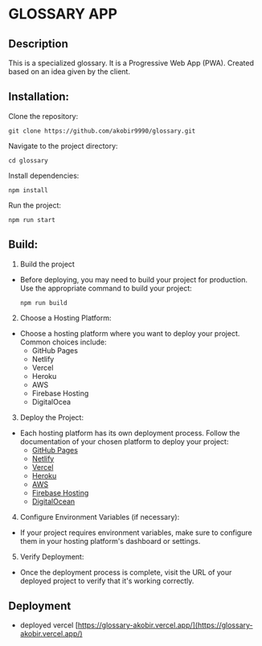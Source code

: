 # GLOSSARY APP


## Description
This is a specialized glossary. It is a Progressive Web App (PWA). Created based on an idea given by the client.


## Installation:
Clone the repository:
```
git clone https://github.com/akobir9990/glossary.git
```
Navigate to the project directory:
```
cd glossary
```
Install dependencies:
```
npm install
```
Run the project:
```
npm run start
```
## Build:
1. Build the project
 - Before deploying, you may need to build your project for production. Use the appropriate command to build your project:
    ```
    npm run build
    ```
2. Choose a Hosting Platform:
 - Choose a hosting platform where you want to deploy your project. Common choices include:
    - GitHub Pages
    - Netlify
    - Vercel
    - Heroku
    - AWS
    - Firebase Hosting
    - DigitalOcea
3. Deploy the Project:
 - Each hosting platform has its own deployment process. Follow the documentation of your chosen platform to deploy your project:
    - [GitHub Pages](https://docs.github.com/en/pages/getting-started-with-github-pages)
    - [Netlify](https://www.netlify.com/)
    - [Vercel](https://vercel.com/)
    - [Heroku](https://www.heroku.com/)
    - [AWS](https://aws.amazon.com/)
    - [Firebase Hosting](https://firebase.google.com/)
    - [DigitalOcean](https://try.digitalocean.com/cloud)
4. Configure Environment Variables (if necessary):
 - If your project requires environment variables, make sure to configure them in your hosting platform's dashboard or settings.
5. Verify Deployment:
 - Once the deployment process is complete, visit the URL of your deployed project to verify that it's working correctly.




## Deployment
- deployed vercel [https://glossary-akobir.vercel.app/](https://glossary-akobir.vercel.app/)
